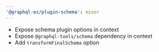 ```yaml
---
'@graphql-ez/plugin-schema': minor
---
```


- Expose schema plugin options in context
- Expose `@graphql-tools/schema` dependency in context
- Add `transformFinalSchema` option
